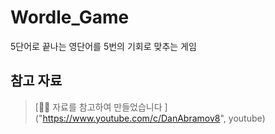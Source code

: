 # Wordle_Game
5단어로 끝나는 영단어를 5번의 기회로 맞추는 게임
## 참고 자료
>[🙆‍♂️ 자료를 참고하여 만들었습니다 ]("https://www.youtube.com/c/DanAbramov8", youtube)


